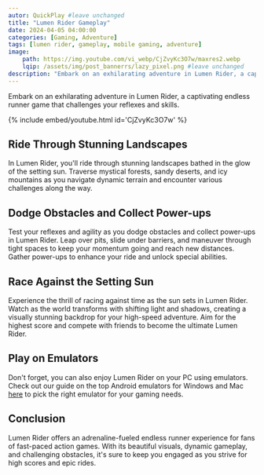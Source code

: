 ```yaml
---
autor: QuickPlay #leave unchanged
title: "Lumen Rider Gameplay"
date: 2024-04-05 04:00:00
categories: [Gaming, Adventure]
tags: [lumen rider, gameplay, mobile gaming, adventure]
image: 
    path: https://img.youtube.com/vi_webp/CjZvyKc3O7w/maxres2.webp 
    lqip: /assets/img/post_bannerrs/lazy_pixel.png #leave unchanged
description: "Embark on an exhilarating adventure in Lumen Rider, a captivating endless runner game that challenges your reflexes and skills. Ride through stunning landscapes, dodge obstacles, and collect power-ups as you race against the setting sun. Discover its thrilling gameplay, beautiful visuals, and how to master the art of riding in this adrenaline-fueled adventure."
---
```


Embark on an exhilarating adventure in Lumen Rider, a captivating endless runner game that challenges your reflexes and skills.

{% include embed/youtube.html id='CjZvyKc3O7w' %}

## Ride Through Stunning Landscapes
In Lumen Rider, you'll ride through stunning landscapes bathed in the glow of the setting sun. Traverse mystical forests, sandy deserts, and icy mountains as you navigate dynamic terrain and encounter various challenges along the way.

## Dodge Obstacles and Collect Power-ups
Test your reflexes and agility as you dodge obstacles and collect power-ups in Lumen Rider. Leap over pits, slide under barriers, and maneuver through tight spaces to keep your momentum going and reach new distances. Gather power-ups to enhance your ride and unlock special abilities.

## Race Against the Setting Sun
Experience the thrill of racing against time as the sun sets in Lumen Rider. Watch as the world transforms with shifting light and shadows, creating a visually stunning backdrop for your high-speed adventure. Aim for the highest score and compete with friends to become the ultimate Lumen Rider.

## Play on Emulators
Don't forget, you can also enjoy Lumen Rider on your PC using emulators. Check out our guide on the top Android emulators for Windows and Mac [here](https://quickplaymobile.github.io/posts/Top-10-Best-Android-Emulators-for-Windows-and-Mac/) to pick the right emulator for your gaming needs.

## Conclusion
Lumen Rider offers an adrenaline-fueled endless runner experience for fans of fast-paced action games. With its beautiful visuals, dynamic gameplay, and challenging obstacles, it's sure to keep you engaged as you strive for high scores and epic rides.

